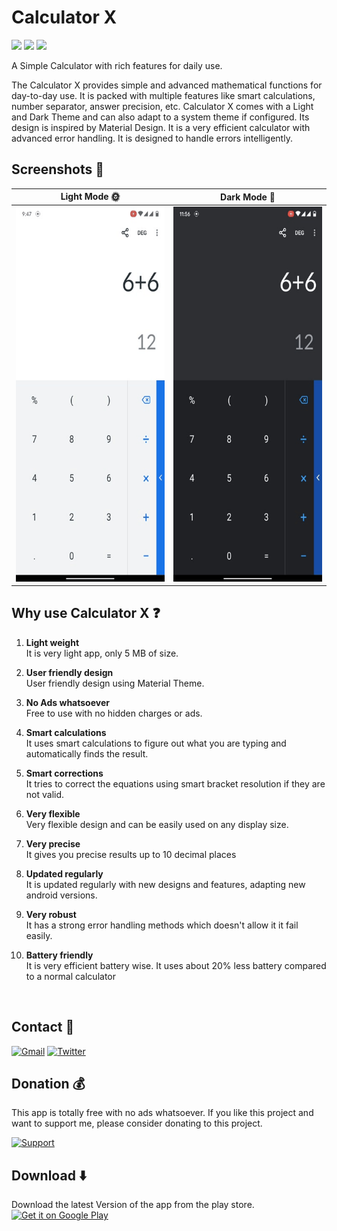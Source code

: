 # Calculator X

![](https://img.shields.io/badge/Code-Java-informational?style=for-the-badge&logo=java&color=5094F0)
![](https://img.shields.io/badge/Code-Kotlin-informational?style=for-the-badge&logo=kotlin&color=5094F0)
![](https://img.shields.io/badge/Code-Android-informational?style=for-the-badge&logo=android&color=5094F0)

A Simple Calculator with rich features for daily use.  

The Calculator X provides simple and advanced mathematical functions for day-to-day use. It is packed with multiple features like smart calculations, number separator, answer precision, etc. Calculator X comes with a Light and Dark Theme and can also adapt to a system theme if configured. Its design is inspired by Material Design. It is a very efficient calculator with advanced error handling. It is designed to handle errors intelligently.

## Screenshots 📱 

|Light Mode 🌞 | Dark Mode 🌚 |
|--------------|---------------|
|<img alt="Light Theme" src="./docs/assets/light.gif" height="600px">|<img alt="Dark Theme" src="./docs/assets/dark.gif" height="600px">

## Why use Calculator X ❓ 
1. **Light weight**  
It is very light app, only 5 MB of size.

2. **User friendly design**  
User friendly design using Material Theme.

3. **No Ads whatsoever**  
Free to use with no hidden charges or ads.

4. **Smart calculations**  
It uses smart calculations to figure out what you are typing and automatically finds the result.

5. **Smart corrections**  
It tries to correct the equations using smart bracket resolution if they are not valid.

6. **Very flexible**  
Very flexible design and can be easily used on any display size.

7. **Very precise**  
It gives you precise results up to 10 decimal places

8. **Updated regularly**  
It is updated regularly with new designs and features, adapting new android versions.

9. **Very robust**  
It has a strong error handling methods which doesn't allow it it fail easily.

10. **Battery friendly**  
It is very efficient battery wise. It uses about 20% less battery compared to a normal calculator
<br/>

## Contact 📧 
[![Gmail](https://img.shields.io/badge/-Gmail-%23D14836?style=for-the-badge&logo=gmail&logoColor=white)](mailto:kumarsourav951@gmail.com)
[![Twitter](https://img.shields.io/badge/-Twitter-%231DA1F2?style=for-the-badge&logo=twitter&logoColor=white)](https://twitter.com/souravkumar951)

## Donation 💰
This app is totally free with no ads whatsoever. If you like this project and want to support me, please consider donating to this project.

[![Support](https://img.shields.io/badge/-Support-gray?style=for-the-badge&logo=Paypal)](https://paypal.me/kumarsourav951)

## Download ⬇️
Download the latest Version of the app from the play store.  
<a href='https://play.google.com/store/apps/details?id=com.souravkumar.calculatorx&pcampaignid=MKT-Other-global-all-co-prtnr-py-PartBadge-Mar2515-1'><img alt='Get it on Google Play' src='https://play.google.com/intl/en_us/badges/images/generic/en_badge_web_generic.png' height="100" width="250"/>
